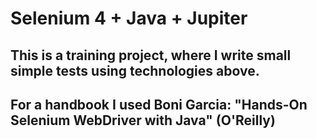 # Selenium 4 + Java + Jupiter
## This is a training project, where I write small simple tests using technologies above.
## For a handbook I used Boni Garcia: "Hands-On Selenium WebDriver with Java" (O'Reilly)
